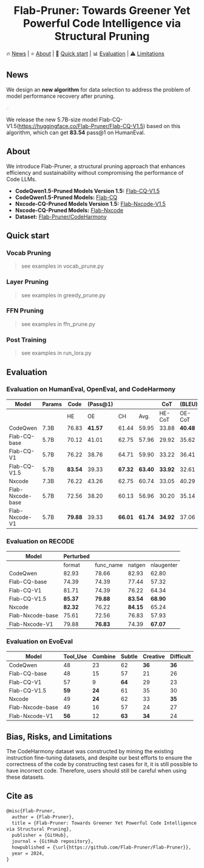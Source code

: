 <h1 align="center">Flab-Pruner: Towards Greener Yet Powerful Code Intelligence via Structural Pruning</h1>

<p align="left">
      🔥&nbsp;<a href="#news">News</a>
    | ⭐️&nbsp;<a href="#about">About</a>
    | 🚀&nbsp;<a href="#quick-start">Quick start</a>
    | 📊&nbsp;<a href="#evaluation">Evaluation</a>
    | ⚠️&nbsp;<a href="#bias-risks-and-limitations">Limitations</a>
</p>

## News

We design an **new algorithm** for data selection to address the problem of model performance recovery after pruning. 

<img src="./demo.png" alt="./demo.png" style="zoom:2%;" width=350 height=350/>

We release the new 5.7B-size model Flab-CQ-V1.5(https://huggingface.co/Flab-Pruner/Flab-CQ-V1.5) based on this algorithm, which can get **83.54** pass@1 on HumanEval.

## About

We introduce Flab-Pruner, a structural pruning approach that enhances efficiency and sustainability without compromising the performance of Code LLMs.

- **CodeQwen1.5-Pruned Models Version 1.5:** [Flab-CQ-V1.5](https://huggingface.co/Flab-Pruner/Flab-CQ-V1.5)
- **CodeQwen1.5-Pruned Models:** [Flab-CQ](https://huggingface.co/Flab-Pruner/Flab-CQ-5.7B-instruct)
- **Nxcode-CQ-Pruned Models Version 1.5:** [Flab-Nxcode-V1.5](https://huggingface.co/Flab-Pruner/Flab-Nxcode-V1.5)
- **Nxcode-CQ-Pruned Models:** [Flab-Nxcode](https://huggingface.co/Flab-Pruner/Flab-Nxcode-5.7B-instruct)
- **Dataset:** [Flab-Pruner/CodeHarmony](https://huggingface.co/datasets/Flab-Pruner/CodeHarmony)


## Quick start

### Vocab Pruning
>see examples in vocab_prune.py

### Layer Pruning
>see examples in greedy_prune.py

### FFN Pruning
>see examples in ffn_prune.py

### Post Training
>see examples in run_lora.py

## Evaluation

### Evaluation on HumanEval, OpenEval, and CodeHarmony

| Model                 | Params | Code | (Pass@1) |      |      | CoT    | (BLEU) |        |      | Output | (EM) |      |
| --------------------- | ---- | ---- | ---- | ---- | ---- | ------ | ------ | ------ | ---- | ------ | ---- | ---- |
|                       |      | HE   | OE   | CH   | Avg. | HE-CoT | OE-CoT | CH-CoT | Avg. | Crux-O | CH-O | Avg. |
| CodeQwen              | 7.3B | 76.83 | **41.57** | 61.44 | 59.95 | 33.88 | **40.48** | 24.19 | **32.85** | 37.13 | 77.21 | 57.17 |
| Flab-CQ-base          | 5.7B | 70.12 | 41.01 | 62.75 | 57.96 | 29.92 | 35.62 | 20.70 | 28.75 | 32.50 | 73.67 | 53.09 |
| Flab-CQ-V1  | 5.7B | 76.22 | 38.76 | 64.71 | 59.90 | 33.22 | 36.41 | 23.89 | 31.17 | 39.00 | 76.99 | 58.00 |
| Flab-CQ-V1.5 | 5.7B | **83.54** | 39.33 | **67.32** | **63.40** | **33.92** | 32.61 | **25.23** | 30.59 | **43.75** | **77.43** | **60.59** |
| Nxcode | 7.3B | 76.22 | 43.26 | 62.75 | 60.74 | 33.05 | 40.29 | 24.17 | 32.50 | 37.25 | 76.77 | 57.01 |
| Flab-Nxcode-base | 5.7B | 72.56 | 38.20 | 60.13 | 56.96 | 30.20 | 35.14 | 20.71 | 28.68 | 33.38 | 74.12 | 53.75 |
| Flab-Nxcode-V1 | 5.7B | **79.88** | 39.33 | **66.01** | **61.74** | **34.92** | 37.06 | **26.27** | **32.75** | **41.25** | **79.20** | **60.23** |

### Evaluation on RECODE

| Model            | Perturbed |           |           |            |
| ---------------- | --------- | --------- | --------- | ---------- |
|                  | format    | func_name | natgen    | nlaugenter |
| CodeQwen         | 82.93     | 78.66     | 82.93     | 62.80      |
| Flab-CQ-base     | 74.39     | 74.39     | 77.44     | 57.32      |
| Flab-CQ-V1       | 81.71     | 74.39     | 76.22     | 64.34      |
| Flab-CQ-V1.5     | **85.37** | **79.88** | **83.54** | **68.90**  |
| Nxcode           | **82.32** | 76.22     | **84.15** | 65.24      |
| Flab-Nxcode-base | 75.61     | 72.56     | 76.83     | 57.93      |
| Flab-Nxcode-V1   | 79.88     | **76.83** | 74.39     | **67.07**  |



### Evaluation on EvoEval
| Model            | Tool_Use | Combine | Subtle | Creative | Difficult |
| ---------------- | -------- | ------- | ------ | -------- | --------- |
| CodeQwen         | 48       | 23      | 62     | **36**   | **36**    |
| Flab-CQ-base     | 48       | 15      | 57     | 21       | 26        |
| Flab-CQ-V1       | 57       | 9       | **64** | 29       | 23        |
| Flab-CQ-V1.5     | **59**   | **24**  | 61     | 35       | 30        |
| Nxcode           | 49       | **24**  | 62     | 33       | **35**    |
| Flab-Nxcode-base | 49       | 16      | 57     | 24       | 27        |
| Flab-Nxcode-V1   | **56**   | 12      | **63** | **34**   | 24        |


## Bias, Risks, and Limitations

The CodeHarmony dataset was constructed by mining the existing instruction fine-tuning datasets, and despite our best efforts to ensure the correctness of the code by constructing test cases for it, it is still possible to have incorrect code. Therefore, users should still be careful when using these datasets.

## Cite as

```
@misc{Flab-Pruner,
  author = {Flab-Pruner},
  title = {Flab-Pruner: Towards Greener Yet Powerful Code Intelligence via Structural Pruning},
  publisher = {GitHub},
  journal = {GitHub repository},
  howpublished = {\url{https://github.com/Flab-Pruner/Flab-Pruner}},
  year = 2024,
}
